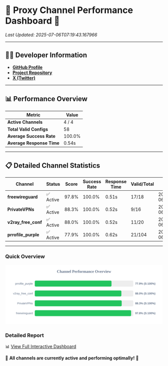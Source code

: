 # 🌟 Proxy Channel Performance Dashboard 🌟

_Last Updated: 2025-07-06T07:19:43.167966_

---

## 👩‍💻 Developer Information

- **[GitHub Profile](https://github.com/4n0nymou3)**  
- **[Project Repository](https://github.com/4n0nymou3/multi-proxy-config-fetcher)**  
- **[X (Twitter)](https://x.com/4n0nymou3)**  

---

## 📊 Performance Overview

| Metric                | Value       |
|-----------------------|-------------|
| **Active Channels**   | 4 / 4       |
| **Total Valid Configs** | 58          |
| **Average Success Rate** | 100.0%      |
| **Average Response Time** | 0.54s       |

---

## 📋 Detailed Channel Statistics

| Channel          | Status     | Score  | Success Rate | Response Time | Valid/Total | Last Success               |
|------------------|------------|--------|--------------|---------------|-------------|----------------------------|
| **freewireguard**  | ✅ Active  | 97.8%  | 100.0% | 0.51s         | 17/18       | 2025-07-06T07:19:43.166199 |
| **PrivateVPNs**  | ✅ Active  | 88.3%  | 100.0% | 0.52s         | 9/16       | 2025-07-06T07:19:42.624332 |
| **v2ray_free_conf**  | ✅ Active  | 88.0%  | 100.0% | 0.52s         | 11/20       | 2025-07-06T07:19:42.064957 |
| **prrofile_purple**  | ✅ Active  | 77.9%  | 100.0% | 0.62s         | 21/104       | 2025-07-06T07:19:41.499774 |

---

### Quick Overview
<div align="center">
  <a href="https://raw.githubusercontent.com/nullluser/NullRepo/refs/heads/main/assets/channel_stats_chart.svg">
    <img src="https://raw.githubusercontent.com/nullluser/NullRepo/refs/heads/main/assets/channel_stats_chart.svg" alt="Source Performance Statistics" width="800">
  </a>
</div>

### Detailed Report
📊 [View Full Interactive Dashboard](https://htmlpreview.github.io/?https://github.com/nullluser/NullRepo/blob/main/assets/performance_report.html)

🎉 **All channels are currently active and performing optimally!** 🎉
